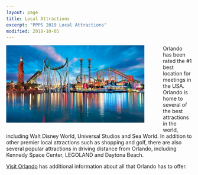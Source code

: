 ```yaml
---
layout: page
title: Local Attractions
excerpt: "PPPS 2019 Local Attractions"
modified: 2018-10-05
---
```

<div style="float:left;margin-right:10%;">
<img src="/images/hotel2.png" alt="Nearby Attractions" style="height:15em;margin-bottom:1em;">
</div>
<div class="gallery-ender"></div>


Orlando has been rated the #1 best location for meetings in the USA.  Orlando is home to several of the best attractions in the world, including Walt Disney World, Universal Studios and Sea World.  In addition to other premier local attractions such as shopping and golf, there are also several popular attractions in driving distance from Orlando, including Kennedy Space Center, LEGOLAND and Daytona Beach.

[Visit Orlando](http://ppps2019.orlandomeetinginfo.com) has additional information about all that Orlando has to offer.




